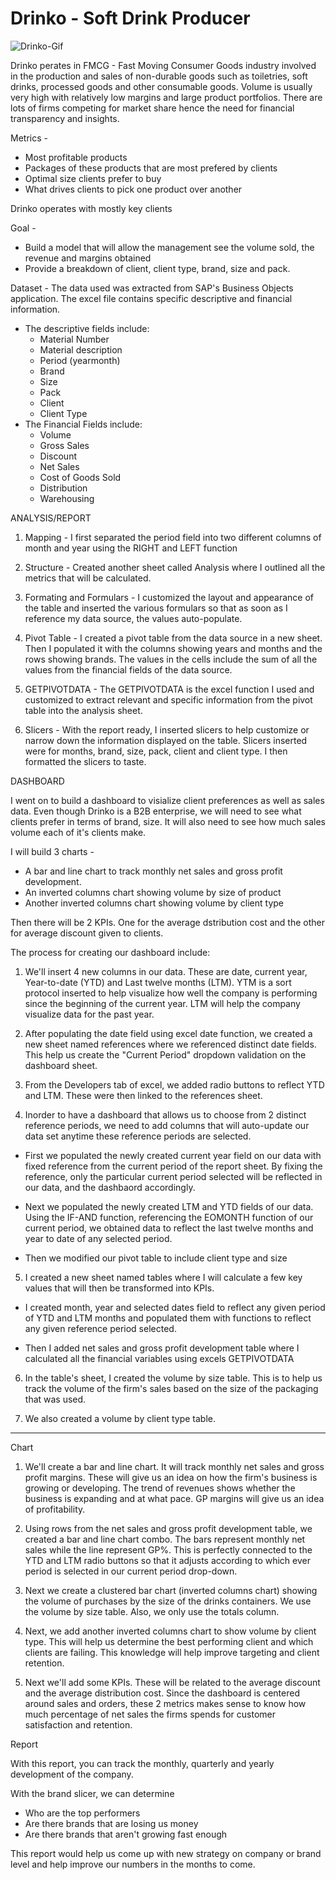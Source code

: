# Drinko - Soft Drink Producer

![Drinko-Gif](https://github.com/uedwinc/DrinkoAnalysis-Excel/blob/main/images/Drinko_Gif.gif)

Drinko perates in FMCG - Fast Moving Consumer Goods industry involved in the production and sales of non-durable goods such as toiletries, soft drinks, processed goods and other consumable goods. Volume is usually very high with relatively low margins and large product portfolios.
There are lots of firms competing for market share hence the need for financial transparency and insights.

Metrics - 
- Most profitable products
- Packages of these products that are most prefered by clients
- Optimal size clients prefer to buy
- What drives clients to pick one product over another

Drinko operates with mostly key clients

Goal - 
- Build a model that will allow the management see the volume sold, the revenue and margins obtained
- Provide a breakdown of client, client type, brand, size and pack.

Dataset - 
The data used was extracted from SAP's Business Objects application. The excel file contains specific descriptive and financial information.
* The descriptive fields include:
	- Material Number
	- Material description
	- Period (yearmonth)
	- Brand
	- Size
	- Pack
	- Client
	- Client Type
* The Financial Fields include:
	- Volume
	- Gross Sales
	- Discount
	- Net Sales
	- Cost of Goods Sold
	- Distribution
	- Warehousing


ANALYSIS/REPORT

1. Mapping - I first separated the period field into two different columns of month and year using the RIGHT and LEFT function

2. Structure - Created another sheet called Analysis where I outlined all the metrics that will be calculated.

3. Formating and Formulars - I customized the layout and appearance of the table and inserted the various formulars so that as soon as I reference my data source, the values auto-populate.

4. Pivot Table - I created a pivot table from the data source in a new sheet. Then I populated it with the columns showing years and months and the rows showing brands. The values in the cells include the sum of all the values from the financial fields of the data source.

5. GETPIVOTDATA - The GETPIVOTDATA is the excel function I used and customized to extract relevant and specific information from the pivot table into the analysis sheet.

6. Slicers - With the report ready, I inserted slicers to help customize or narrow down the information displayed on the table. Slicers inserted were for months, brand, size, pack, client and client type.
I then formatted the slicers to taste.



DASHBOARD

I went on to build a dashboard to visialize client preferences as well as sales data. Even though Drinko is a B2B enterprise, we will need to see what clients prefer in terms of brand, size. It will also need to see how much sales volume each of it's clients make.

I will build 3 charts - 
- A bar and line chart to track monthly net sales and gross profit development.
- An inverted columns chart showing volume by size of product
- Another inverted columns chart showing volume by client type

Then there will be 2 KPIs. One for the average dstribution cost and the other for average discount given to clients.

The process for creating our dashboard include:

1. We'll insert 4 new columns in our data. These are date, current year, Year-to-date (YTD) and Last twelve months (LTM). YTM is a sort protocol inserted to help visualize how well the company is performing since the beginning of the current year. LTM will help the company visualize data for the past year.

2. After populating the date field using excel date function, we created a new sheet named references where we referenced distinct date fields. This help us create the "Current Period" dropdown validation on the dashboard sheet.

3. From the Developers tab of excel, we added radio buttons to reflect YTD and LTM. These were then linked to the references sheet.

4. Inorder to have a dashboard that allows us to choose from 2 distinct reference periods, we need to add columns that will auto-update our data set anytime these reference periods are selected. 

- First we populated the newly created current year field on our data with fixed reference from the current period of the report sheet. By fixing the reference, only the particular current period selected will be reflected in our data, and the dashbaord accordingly.

- Next we populated the newly created LTM and YTD fields of our data. Using the IF-AND function, referencing the EOMONTH function of our current period, we obtained data to reflect the last twelve months and year to date of any selected period.

- Then we modified our pivot table to include client type and size

5. I created a new sheet named tables where I will calculate a few key values that will then be transformed into KPIs.

- I created month, year and selected dates field to reflect any given period of YTD and LTM months and populated them with functions to reflect any given reference period selected.

- Then I added net sales and gross profit development table where I calculated all the financial variables using excels GETPIVOTDATA

6. In the table's sheet, I created the volume by size table. This is to help us track the volume of the firm's sales based on the size of the packaging that was used.

7. We also created a volume by client type table.

***
Chart

1. We'll create a bar and line chart. It will track monthly net sales and gross profit margins. These will give us an idea on how the firm's business is growing or developing. The trend of revenues shows whether the business is expanding and at what pace. GP margins will give us an idea of profitability.

2. Using rows from the net sales and gross profit development table, we created a bar and line chart combo. The bars represent monthly net sales while the line represent GP%. This is perfectly connected to the YTD and LTM radio buttons so that it adjusts according to which ever period is selected in our current period drop-down.

3. Next we create a clustered bar chart (inverted columns chart) showing the volume of purchases by the size of the drinks containers. We use the volume by size table. Also, we only use the totals column.

4. Next, we add another inverted columns chart to show volume by client type. This will help us determine the best performing client and which clients are failing. This knowledge will help improve targeting and client retention.

5. Next we'll add some KPIs. These will be related to the average discount and the average distribution cost. Since the dashboard is centered around sales and orders, these 2 metrics makes sense to know how much percentage of net sales the firms spends for customer satisfaction and retention.



Report

With this report, you can track the monthly, quarterly and yearly development of the company.

With the brand slicer, we can determine
- Who are the top performers
- Are there brands that are losing us money
- Are there brands that aren't growing fast enough


This report would help us come up with new strategy on company or brand level and help improve our numbers in the months to come.
